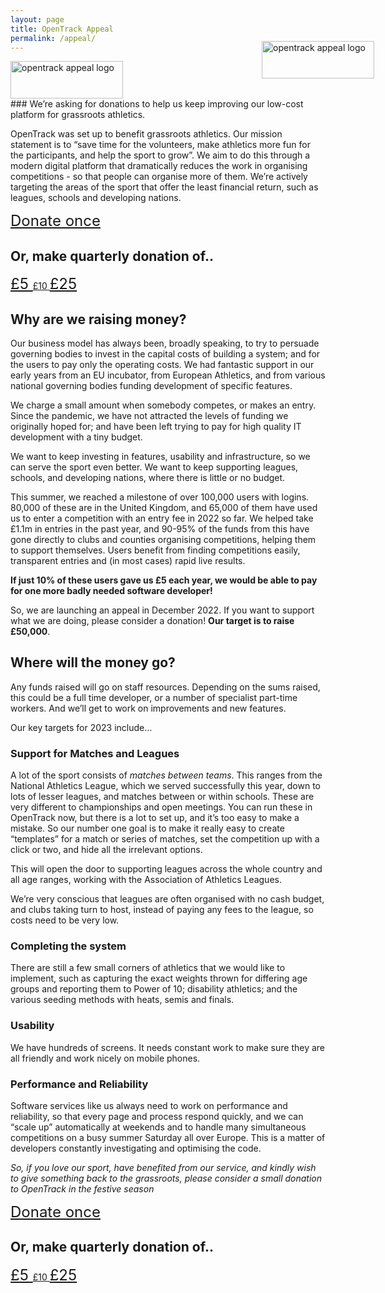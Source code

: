 ```yaml
---
layout: page
title: OpenTrack Appeal
permalink: /appeal/
---
```

<link href="https://fonts.googleapis.com/icon?family=Material+Icons" rel="stylesheet">
<style>
    .btn {
        font-size: 1.5rem;
    }
    .once {
        /* padding: 0.25rem 1rem; */
        /* font-size: 0.675rem; */
    }
    .pq5 {
        /* padding: 0.75rem 1.3rem; */
        /* font-size: 0.875rem; */
    }
    .pq10 {
        /* padding: 1.25rem 1.6rem; */
        /* font-size: 1rem; */
    }
    .pq25 {
        /* padding: 1.75rem 2rem; */
        /* font-size: 1.2rem; */
    }
    .material-icons {
        font-size: 1.3rem !important;
    }
    .ot-appeal-logo-con {
        position: absolute;
        top: 120px;
        right: 150px;
        width: 180px;
        height: 60px;
    }
    .ot-appeal-logo {
        width: 180px;
        height: 60px;
    }
</style>
<div class="ot-appeal-logo-con d-none d-lg-flex">
    <img width="100%" height="100%" src="https://data.opentrack.run/static/img/ot-appeal-logo.svg" alt="opentrack appeal logo">
</div>

<div class="d-flex d-lg-none ot-appeal-logo-con-center row mb-5 justify-content-center">
    <img class="ot-appeal-logo" width="100%" height="100%" src="https://data.opentrack.run/static/img/ot-appeal-logo.svg" alt="opentrack appeal logo">
</div>
### We’re asking for donations to help us keep improving our low-cost platform for grassroots athletics.



OpenTrack was set up to benefit grassroots athletics.  Our mission statement is to “save time for the volunteers, make athletics more fun for the participants, and help the sport to grow”. We aim to do this through a modern digital platform that dramatically reduces the work in organising competitions - so that people can organise more of them.   We’re actively targeting the areas of the sport that offer the least financial return, such as leagues, schools and developing nations.

<div class="donate-once-container row justify-content-center mt-5 mb-4">
    <a href="https://donate.stripe.com/eVaaIJeNS8OL7044gg" class="once btn btn-outline-primary">
        Donate once
        <!-- <span class="material-icons">favorite</span> -->
    </a>
</div>

<h2>Or, make quarterly donation of..</h2>
<div class="donate-pq-container row justify-content-around mb-5">
    <a href="https://donate.stripe.com/fZe8AB6hm7KH1FK7su" class="pq5 btn btn-outline-primary">
        £5
        <!-- <span class="material-icons">favorite</span> -->
    </a>
    <a class="heart-icon" href="https://donate.stripe.com/6oE5op2165Cz3NSbIL" class="pq10 btn btn-outline-primary">
        £10
        <!-- <span class="material-icons">favorite</span> -->
    </a>
    <a href="https://donate.stripe.com/aEUeYZ0X23urbgk3cg" class="pq25 btn btn-outline-primary">
        £25
        <!-- <span class="material-icons">favorite</span> -->
    </a>
</div>

## Why are we raising money?

Our business model has always been, broadly speaking, to try to persuade governing bodies to invest in the capital costs of building a system; and for the users to pay only the operating costs.  We had fantastic support in our early years from an EU incubator, from European Athletics, and from various national governing bodies funding development of specific features.  

We charge a small amount when somebody competes, or makes an entry. Since the pandemic, we have not attracted the levels of funding we originally hoped for; and have been left trying to pay for high quality IT development with a tiny budget.  

We want to keep investing in features, usability and infrastructure, so we can serve the sport even better.    We want to keep supporting leagues, schools, and developing nations, where there is little or no budget.

This summer, we reached a milestone of over 100,000 users with logins.  80,000 of these are in the United Kingdom, and 65,000 of them have used us to enter a competition with an entry fee in 2022 so far.  We helped take £1.1m in entries in the past year, and 90-95% of the funds from this have gone directly to clubs and counties organising competitions, helping them to support themselves.   Users benefit from finding competitions easily, transparent entries and (in most cases) rapid live results.  

**If just 10% of these users gave us £5 each year, we would be able to pay for one more badly needed software developer!**

So, we are launching an appeal in December 2022.  If you want to support what we are doing, please consider a donation! **Our target is to raise £50,000**.

## Where will the money go?

Any funds raised will go on staff resources.  Depending on the sums raised, this could be a full time developer, or a number of specialist part-time workers.  And we’ll get to work on improvements and new features.

Our key targets for 2023 include… 

### Support for Matches and Leagues

A lot of the sport consists of _matches between teams_. This ranges from the National Athletics League, which we served successfully this year, down to lots of lesser leagues, and matches between or within schools.   These are very different to championships and open meetings.
You can run these in OpenTrack now, but there is a lot to set up, and it’s too easy to make a mistake.  So our number one goal is to make it really easy to create “templates” for a match or series of matches, set the competition up with a click or two, and hide all the irrelevant options. 

This will open the door to supporting leagues across the whole country and all age ranges, working with the Association of Athletics Leagues.

We’re very conscious that leagues are often organised with no cash budget, and clubs taking turn to host, instead of paying any fees to the league, so costs need to be very low.  

### Completing the system

There are still a few small corners of athletics that we would like to implement, such as capturing the exact weights thrown for differing age groups and reporting them to Power of 10; disability athletics; and the various seeding methods with heats, semis and finals.

### Usability

We have hundreds of screens.  It needs constant work to make sure they are all friendly and work nicely on mobile phones.

### Performance and Reliability

Software services like us always need to work on performance and reliability, so that every page and process respond quickly, and we can “scale up” automatically at weekends and to handle many simultaneous competitions on a busy summer Saturday all over Europe. This is a matter of developers constantly investigating and optimising the code.

*So, if you love our sport, have benefited from our service, and kindly wish to give something back to the grassroots, please consider a small donation to OpenTrack in the festive season*


<div class="donate-once-container row justify-content-center mt-5 mb-4">
    <a href="https://donate.stripe.com/eVaaIJeNS8OL7044gg" class="once btn btn-outline-primary">
        Donate once
        <!-- <span class="material-icons">favorite</span> -->
    </a>
</div>

<h2>Or, make quarterly donation of..</h2>
<div class="donate-pq-container row justify-content-around mb-5">
    <a href="https://donate.stripe.com/fZe8AB6hm7KH1FK7su" class="pq5 btn btn-outline-primary">
        £5
        <!-- <span class="material-icons">favorite</span> -->
    </a>
    <a class="heart-icon" href="https://donate.stripe.com/6oE5op2165Cz3NSbIL" class="pq10 btn btn-outline-primary">
        £10
        <!-- <span class="material-icons">favorite</span> -->
    </a>
    <a href="https://donate.stripe.com/aEUeYZ0X23urbgk3cg" class="pq25 btn btn-outline-primary">
        £25
        <!-- <span class="material-icons">favorite</span> -->
    </a>
</div>


